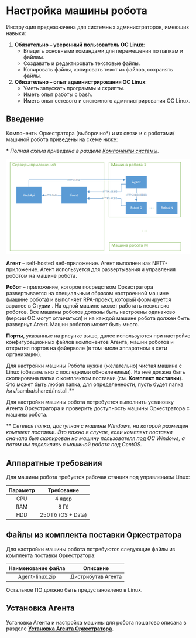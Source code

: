 # Настройка машины робота

Инструкция предназначена для системных администраторов, имеющих навыки:

1. **Обязательно – уверенный пользователь ОС Linux**:
   * Владеть основными командами для перемещения по папкам и файлам.
   * Создавать и редактировать текстовые файлы.
   * Копировать файлы, копировать текст из файлов, сохранять файлы.
2. **Обязательно – опыт администрирования ОС Linux**:
   * Уметь запускать программы и скрипты.
   * Иметь опыт работы c bash.
   * Иметь опыт сетевого и системного администрирования ОС Linux.

## Введение

Компоненты Оркестратора (выборочно\*) и их связи и с роботами/машиной робота приведены на схеме ниже:

\* _Полная схема приведена в разделе_ [_Компоненты системы_](https://docs.primo-rpa.ru/primo-rpa/orchestrator-new/system-components).

![](<../../../../orchestrator-new/resources/install/linux/setting-up-machines-linux/Orch-components-robots-links.PNG>)

**Агент** – self-hosted веб-приложение. Агент выполнен как NET7-приложение. Агент используется для развертывания и управления роботом на машине робота.

**Робот** – приложение, которое посредством Оркестратора развертывается на специальным образом настроенной машине (машине робота) и выполняет RPA-проект, который формируется заранее в Студии .
На одной машине может работать несколько роботов. Все машины роботов должны быть настроены одинаково (версии ОС могут отличаться) и на каждой машине робота должен быть развернут Агент.
Машин роботов может быть много.

**Порты**, указанные на рисунке выше, далее используются при настройке конфигурационных файлов компонентов Агента, машин роботов и открытия портов на файерволе (в том числе аппаратном в сети организации).

Для настройки машины Робота нужна (желательно) чистая  машина с Linux (обязательно с последними обновлениями). На неё должна быть скопирована папка с комплектом поставки (см. **Комплект поставки**). Это может быть любая папка, для определенности, пусть будет папка /srv/samba/shared/install.\*\*

Для настройки машины робота потребуется выполнить установку Агента Оркестратора и проверить доступность машины Оркестратора с машины робота.

\*\* _Сетевая папка, доступная с машины Windows, на которой размещен комплект поставки. Это важно в случае, если комплект поставки сначала был скопирован на машину пользователя под ОС Windows, а потом им поделились с машиной робота под CentOS._



## Аппаратные требования

Для машины робота требуется рабочая станция под управлением Linux:

| Параметр |     Требование     |
| :------: | :----------------: |
|    CPU   |       4 ядер       |
|    RAM   |        8 Гб        |
|    HDD   | 250 Гб (OS + Data) |



## Файлы из комплекта поставки Оркестратора

Для настройки машины робота потребуются следующие файлы из комплекта поставки Оркестратора:

| Наименование файла |      Описание      |
| :----------------: | :----------------: |
|   Agent-linux.zip  | Дистрибутив Агента |

Остальное ПО должно быть предустановлено в Linux.


## Установка Агента

Установка Агента и настройка машины для робота пошагово описана в разделе [**Установка Агента Оркестратора**](https://docs.primo-rpa.ru/primo-rpa/orchestrator-new/install/linux/setting-up-machines-linux/agentinstall).
